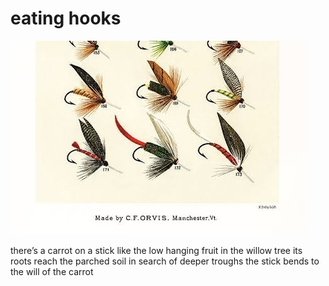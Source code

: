 # eating hooks
![eating hooks](images/eating%20hooks.jpeg)

there’s a carrot
on a stick
like the low hanging fruit
in the willow tree
its roots reach 
the parched soil
in search of deeper troughs
the stick bends
to the will of the carrot
